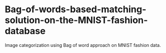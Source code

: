 # Bag-of-words-based-matching-solution-on-the-MNIST-fashion-database
Image categorization using Bag of word approach on MNIST fashion data. 
